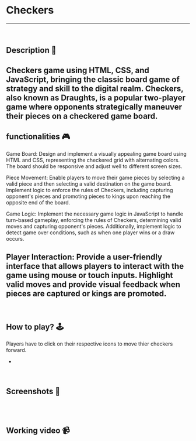 # **Checkers** 

---

<br>

## **Description 📃**
Checkers game using HTML, CSS, and JavaScript, bringing the classic board game of strategy and skill to the digital realm. 
Checkers, also known as Draughts, is a popular two-player game where opponents strategically maneuver their pieces on a checkered game board.
- 

## **functionalities 🎮**
<!-- add functionalities over here -->

Game Board: Design and implement a visually appealing game board using HTML and CSS, representing the checkered grid with alternating colors. The board should be responsive and adjust well to different screen sizes.

Piece Movement: Enable players to move their game pieces by selecting a valid piece and then selecting a valid destination on the game board. Implement logic to enforce the rules of Checkers, including capturing opponent's pieces and promoting pieces to kings upon reaching the opposite end of the board.

Game Logic: Implement the necessary game logic in JavaScript to handle turn-based gameplay, enforcing the rules of Checkers, determining valid moves and capturing opponent's pieces. Additionally, implement logic to detect game over conditions, such as when one player wins or a draw occurs.

Player Interaction: Provide a user-friendly interface that allows players to interact with the game using mouse or touch inputs. Highlight valid moves and provide visual feedback when pieces are captured or kings are promoted.
- 
<br>

## **How to play? 🕹️**
<!-- add the steps how to play games -->

Players have to click on their respective icons to move thier checkers forward. 

- 

<br>

## **Screenshots 📸**

<br>
<!-- add your screenshots like this -->
<!-- ![image](url) -->

<br>

## **Working video 📹**
<!-- add your working video over here -->
